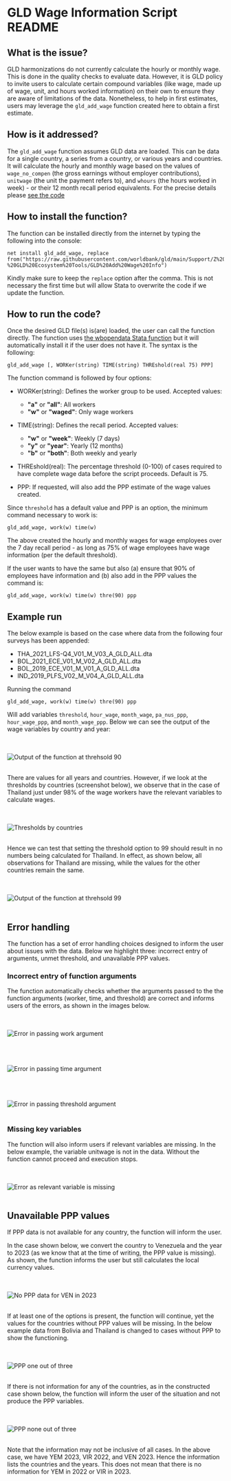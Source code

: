 # GLD Wage Information Script README

## What is the issue?

GLD harmonizations do not currently calculate the hourly or monthly wage. This is done in the quality checks to evaluate data. However, it is GLD policy to invite users to calculate certain compound variables (like wage, made up of wage, unit, and hours worked information) on their own to ensure they are aware of limitations of the data. Nonetheless, to help in first estimates, users may leverage the `gld_add_wage` function created here to obtain a first estimate.

## How is it addressed?

The `gld_add_wage` function assumes GLD data are loaded. This can be data for a single country, a series from a country, or various years and countries. It will calculate the hourly and monthly wage based on the values of `wage_no_compen` (the gross earnings without employer contributions), `unitwage` (the unit the payment refers to), and `whours` (the hours worked in week) - or their 12 month recall period equivalents. For the precise details please [see the code](gld_add_wage.ado)

## How to install the function?

The function can be installed directly from the internet by typing the following into the console:

```
net install gld_add_wage, replace from("https://raw.githubusercontent.com/worldbank/gld/main/Support/Z%20-%20GLD%20Ecosystem%20Tools/GLD%20Add%20Wage%20Info")
```

Kindly make sure to keep the `replace` option after the comma. This is not necessary the first time but will allow Stata to overwrite the code if we update the function.

## How to run the code?

Once the desired GLD file(s) is(are) loaded, the user can call the function directly. The function uses [the wbopendata Stata function](https://github.com/jpazvd/wbopendata/tree/master) but it will automatically install it if the user does not have it. The syntax is the following:

```
gld_add_wage [, WORKer(string) TIME(string) THREshold(real 75) PPP]
```

The function command is followed by four options:

- WORKer(string): Defines the worker group to be used. Accepted values:
  - **"a"** or **"all"**: All workers
  - **"w"** or **"waged"**: Only wage workers

- TIME(string): Defines the recall period. Accepted values:
  - **"w"** or **"week"**: Weekly (7 days)
  - **"y"** or **"year"**: Yearly (12 months)
  - **"b"** or **"both"**: Both weekly and yearly

- THREshold(real): The percentage threshold (0-100) of cases required to have complete wage data before the script proceeds. Default is 75.

- PPP: If requested, will also add the PPP estimate of the wage values created.

Since `threshold` has a default value and PPP is an option, the minimum command necessary to work is:

```
gld_add_wage, work(w) time(w)
```

The above created the hourly and monthly wages for wage employees over the 7 day recall period - as long as 75% of wage employees have wage information (per the default threshold).

If the user wants to have the same but also (a) ensure that 90% of employees have information and (b) also add in the PPP values the command is:

```
gld_add_wage, work(w) time(w) thre(90) ppp
```

## Example run

The below example is based on the case where data from the following four surveys has been appended:

- THA_2021_LFS-Q4_V01_M_V03_A_GLD_ALL.dta
- BOL_2021_ECE_V01_M_V02_A_GLD_ALL.dta
- BOL_2019_ECE_V01_M_V01_A_GLD_ALL.dta
- IND_2019_PLFS_V02_M_V04_A_GLD_ALL.dta

Running the command 

```
gld_add_wage, work(w) time(w) thre(90) ppp
```

Will add variables `threshold`, `hour_wage`, `month_wage`, `pa_nus_ppp`, `hour_wage_ppp`, and `month_wage_ppp`. Below we can see the output of the wage variables by country and year:

<br></br>
![Output of the function at threhsold 90](utilities/function_90.png)
<br></br>

There are values for all years and countries. However, if we look at the thresholds by countries (screenshot below), we observe that in the case of Thailand just under 98% of the wage workers have the relevant variables to calculate wages. 

<br></br>
![Thresholds by countries](utilities/thresholds.png)
<br></br>

Hence we can test that setting the threshold option to 99 should result in no numbers being calculated for Thailand. In effect, as shown below, all observations for Thailand are missing, while the values for the other countries remain the same.

<br></br>
![Output of the function at threhsold 99](utilities/function_99.png)
<br></br>

## Error handling

The function has a set of error handling choices designed to inform the user about issues with the data. Below we highlight three: incorrect entry of arguments, unmet threshold, and unavailable PPP values.

### Incorrect entry of function arguments

The function automatically checks whether the arguments passed to the the function arguments (worker, time, and threshold) are correct and informs users of the errors, as shown in the images below.

<br></br>
![Error in passing work argument](utilities/error_wo.png)
<br></br>

<br></br>
![Error in passing time argument](utilities/error_ti.png)
<br></br>

<br></br>
![Error in passing threshold argument](utilities/error_th.png)
<br></br>

### Missing key variables

The function will also inform users if relevant variables are missing. In the below example, the variable unitwage is not in the data. Without the function cannot proceed and execution stops.

<br></br>
![Error as relevant variable is missing](utilities/error_var.png)
<br></br>

## Unavailable PPP values

If PPP data is not available for any country, the function will inform the user.

In the case shown below, we convert the country to Venezuela and the year to 2023 (as we know that at the time of writing, the PPP value is missing). As shown, the function informs the user but still calculates the local currency values.

<br></br>
![No PPP data for VEN in 2023](utilities/ppp_not_single.png)
<br></br>

If at least one of the options is present, the function will continue, yet the values for the countries without PPP values will be missing. In the below example data from Bolivia and Thailand is changed to cases without PPP to show the functioning.

<br></br>
![PPP one out of three](utilities/ppp_one_out_of_three.png)
<br></br>

If there is not information for any of the countries, as in the constructed case shown below, the function will inform the user of the situation and not produce the PPP variables. 

<br></br>
![PPP none out of three](utilities/ppp_none_out_of_three.png)
<br></br>

Note that the information may not be inclusive of all cases. In the above case, we have YEM 2023, VIR 2022, and VEN 2023. Hence the information lists the countries and the years. This does not mean that there is no information for YEM in 2022 or VIR in 2023.
